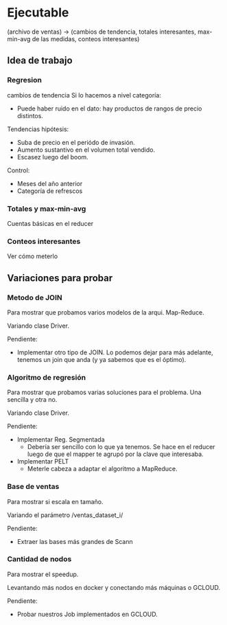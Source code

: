 # Ejecutable

(archivo de ventas) -> (cambios de tendencia, totales interesantes, max-min-avg de las medidas, conteos interesantes)

## Idea de trabajo

### Regresion

cambios de tendencia
Si lo hacemos a nivel categoría:

- Puede haber ruido en el dato: hay productos de rangos de precio distintos.

Tendencias hipótesis:

- Suba de precio en el periódo de invasión.
- Aumento sustantivo en el volumen total vendido.
- Escasez luego del boom.

Control:

- Meses del año anterior
- Categoría de refrescos

### Totales y max-min-avg

Cuentas básicas en el reducer

### Conteos interesantes

Ver cómo meterlo

## Variaciones para probar

### Metodo de JOIN

Para mostrar que probamos varios modelos de la arqui. Map-Reduce.

Variando clase Driver.

Pendiente:

- Implementar otro tipo de JOIN. Lo podemos dejar para más adelante, tenemos un join que anda (y ya sabemos que es el óptimo).

### Algoritmo de regresión

Para mostrar que probamos varias soluciones para el problema. Una sencilla y otra no.

Variando clase Driver.

Pendiente:

- Implementar Reg. Segmentada
  - Debería ser sencillo con lo que ya tenemos. Se hace en el reducer luego de que el mapper te agrupó por la clave que interesaba.
- Implementar PELT
  - Meterle cabeza a adaptar el algoritmo a MapReduce.

### Base de ventas

Para mostrar si escala en tamaño.

Variando el parámetro /ventas_dataset_i/

Pendiente:

- Extraer las bases más grandes de Scann

### Cantidad de nodos

Para mostrar el speedup.

Levantando más nodos en docker y conectando más máquinas o GCLOUD.

Pendiente:

- Probar nuestros Job implementados en GCLOUD.
